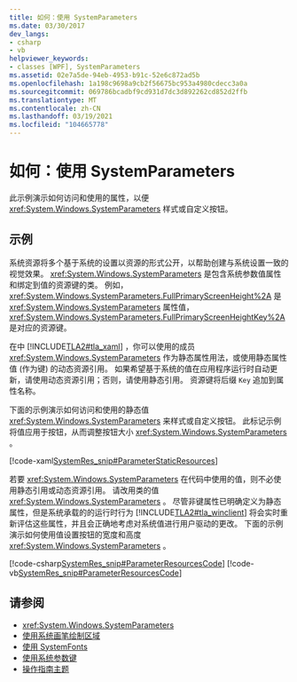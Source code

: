 ```yaml
---
title: 如何：使用 SystemParameters
ms.date: 03/30/2017
dev_langs:
- csharp
- vb
helpviewer_keywords:
- classes [WPF], SystemParameters
ms.assetid: 02e7a5de-94eb-4953-b91c-52e6c872ad5b
ms.openlocfilehash: 1a198c9698a9cb2f56675bc953a4980cdecc3a0a
ms.sourcegitcommit: 069786bcadbf9cd931d7dc3d892262cd852d2ffb
ms.translationtype: MT
ms.contentlocale: zh-CN
ms.lasthandoff: 03/19/2021
ms.locfileid: "104665778"
---
```

# <a name="how-to-use-systemparameters"></a>如何：使用 SystemParameters
此示例演示如何访问和使用的属性，以便 <xref:System.Windows.SystemParameters> 样式或自定义按钮。  
  
## <a name="example"></a>示例  
 系统资源将多个基于系统的设置以资源的形式公开，以帮助创建与系统设置一致的视觉效果。 <xref:System.Windows.SystemParameters> 是包含系统参数值属性和绑定到值的资源键的类。 例如， <xref:System.Windows.SystemParameters.FullPrimaryScreenHeight%2A> 是 <xref:System.Windows.SystemParameters> 属性值， <xref:System.Windows.SystemParameters.FullPrimaryScreenHeightKey%2A> 是对应的资源键。  
  
 在中 [!INCLUDE[TLA2#tla_xaml](../../../includes/tla2sharptla-xaml-md.md)] ，你可以使用的成员 <xref:System.Windows.SystemParameters> 作为静态属性用法，或使用静态属性值 (作为键) 的动态资源引用。 如果希望基于系统的值在应用程序运行时自动更新，请使用动态资源引用；否则，请使用静态引用。 资源键将后缀 `Key` 追加到属性名称。  
  
 下面的示例演示如何访问和使用的静态值 <xref:System.Windows.SystemParameters> 来样式或自定义按钮。 此标记示例将值应用于按钮，从而调整按钮大小 <xref:System.Windows.SystemParameters> 。  
  
 [!code-xaml[SystemRes_snip#ParameterStaticResources](~/samples/snippets/csharp/VS_Snippets_Wpf/SystemRes_snip/CSharp/Pane1.xaml#parameterstaticresources)]  
  
 若要 <xref:System.Windows.SystemParameters> 在代码中使用的值，则不必使用静态引用或动态资源引用。 请改用类的值 <xref:System.Windows.SystemParameters> 。 尽管非键属性已明确定义为静态属性，但是系统承载的的运行时行为 [!INCLUDE[TLA2#tla_winclient](../../../includes/tla2sharptla-winclient-md.md)] 将会实时重新评估这些属性，并且会正确地考虑对系统值进行用户驱动的更改。 下面的示例演示如何使用值设置按钮的宽度和高度 <xref:System.Windows.SystemParameters> 。  
  
 [!code-csharp[SystemRes_snip#ParameterResourcesCode](~/samples/snippets/csharp/VS_Snippets_Wpf/SystemRes_snip/CSharp/Pane1.xaml.cs#parameterresourcescode)]
 [!code-vb[SystemRes_snip#ParameterResourcesCode](~/samples/snippets/visualbasic/VS_Snippets_Wpf/SystemRes_snip/VisualBasic/Pane1.xaml.vb#parameterresourcescode)]  
  
## <a name="see-also"></a>请参阅

- <xref:System.Windows.SystemParameters>
- [使用系统画笔绘制区域](../graphics-multimedia/how-to-paint-an-area-with-a-system-brush.md)
- [使用 SystemFonts](how-to-use-systemfonts.md)
- [使用系统参数键](how-to-use-system-parameters-keys.md)
- [操作指南主题](resources-how-to-topics.md)
